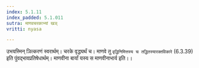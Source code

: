 ```yaml
---
index: 5.1.11
index_padded: 5.1.011
sutra: माणवचरकाभ्यां खञ्
vritti: nyasa

---
```

उभयस्मिन् ञित्करणं स्वरार्थम्। चरके वृद्ध्यर्थं च। माणवे तु `वृद्धिनिमित्तस्य च तद्धितस्यारक्तविकारे` (6.3.39) इति पुंवद्भावप्रतिषेधार्थम्। माणवीना बार्यां यस्य स माणवीनाभार्य इति।।